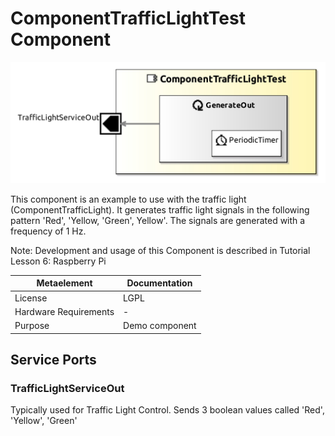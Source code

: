 <!--- This file is generated from the ComponentTrafficLightTest.componentDocumentation model --->
<!--- do not modify this file manually as it will by automatically overwritten by the code generator, modify the model instead and re-generate this file --->

# ComponentTrafficLightTest Component

![ComponentTrafficLightTest-ComponentImage](model/ComponentTrafficLightTestComponentDefinition.jpg)

This component is an example to use with the traffic light (ComponentTrafficLight). 
        It generates traffic light signals in the following pattern 'Red', 'Yellow, 'Green', Yellow'.
The signals are generated with a frequency of 1 Hz.

Note: Development and usage of this Component is described in Tutorial Lesson 6: Raspberry Pi

| Metaelement | Documentation |
|-------------|---------------|
| License | LGPL |
| Hardware Requirements | - |
| Purpose | Demo component |



## Service Ports

### TrafficLightServiceOut

Typically used for Traffic Light Control. Sends 3 boolean values called 'Red', 'Yellow', 'Green'


